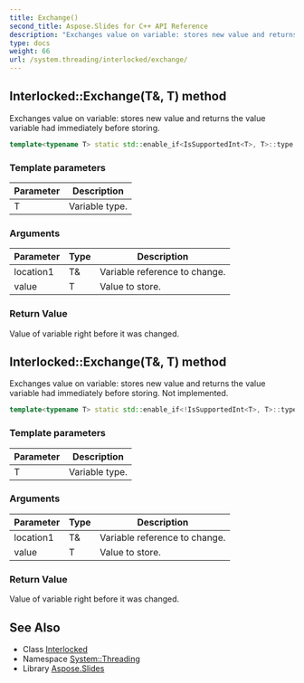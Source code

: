 ```yaml
---
title: Exchange()
second_title: Aspose.Slides for C++ API Reference
description: "Exchanges value on variable: stores new value and returns the value variable had immediately before storing."
type: docs
weight: 66
url: /system.threading/interlocked/exchange/
---
```

## Interlocked::Exchange(T\&, T) method


Exchanges value on variable: stores new value and returns the value variable had immediately before storing.

```cpp
template<typename T> static std::enable_if<IsSupportedInt<T>, T>::type System::Threading::Interlocked::Exchange(T &location1, T value)
```


### Template parameters

| Parameter | Description |
| --- | --- |
| T | Variable type. |

### Arguments

| Parameter | Type | Description |
| --- | --- | --- |
| location1 | T\& | Variable reference to change. |
| value | T | Value to store. |

### Return Value

Value of variable right before it was changed.

## Interlocked::Exchange(T\&, T) method


Exchanges value on variable: stores new value and returns the value variable had immediately before storing. Not implemented.

```cpp
template<typename T> static std::enable_if<!IsSupportedInt<T>, T>::type System::Threading::Interlocked::Exchange(T &location1, T value)
```


### Template parameters

| Parameter | Description |
| --- | --- |
| T | Variable type. |

### Arguments

| Parameter | Type | Description |
| --- | --- | --- |
| location1 | T\& | Variable reference to change. |
| value | T | Value to store. |

### Return Value

Value of variable right before it was changed.

## See Also

* Class [Interlocked](../)
* Namespace [System::Threading](../../)
* Library [Aspose.Slides](../../../)